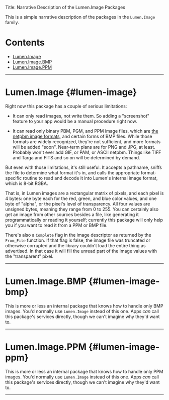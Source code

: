 Title: Narrative Description of the Lumen.Image Packages

This is a simple narrative description of the packages in the `Lumen.Image`
family.

# Contents

* [Lumen.Image](#lumen-image)
* [Lumen.Image.BMP](#lumen-image-ppm)
* [Lumen.Image.PPM](#lumen-image-bmp)

------------------------------------------------------------------------------

# Lumen.Image {#lumen-image}

Right now this package has a couple of serious limitations:

* It can only read images, not write them.  So adding a "screenshot" feature
  to your app would be a manual procedure right now.

* It can read only binary PBM, PGM, and PPM image files, which are
  [the netpbm image formats][netpbm], and certain forms of BMP files.  While
  those formats are widely recognized, they're not sufficient, and more
  formats will be added "soon".  Near-term plans are for PNG and JPG, at
  least.  Probably won't ever add GIF, or PAM, or ASCII netpbm.  Things like
  TIFF and Targa and FITS and so on will be determined by demand.

But even with those limitations, it's still useful.  It accepts a pathname,
sniffs the file to determine what format it's in, and calls the appropriate
format-specific routine to read and decode it into Lumen's internal image
format, which is 8-bit RGBA.

That is, in Lumen images are a rectangular matrix of pixels, and each pixel is
4 bytes: one byte each for the red, green, and blue color values, and one byte
of "alpha", or the pixel's level of transparency.  All four values are
unsigned bytes, meaning they range from 0 to 255.  You can certainly also get
an image from other sources besides a file, like generating it
programmatically or reading it yourself; currently this package will only help
you if you want to read it from a PPM or BMP file.

There's also a `Complete` flag in the image descriptor as returned by the
`From_File` function.  If that flag is false, the image file was truncated or
otherwise corrupted and the library couldn't load the entire thing as
advertised.  In that case it will fill the unread part of the image values
with the "transparent" pixel.

------------------------------------------------------------------------------

# Lumen.Image.BMP {#lumen-image-bmp}

This is more or less an internal package that knows how to handle only BMP
images.  You'd normally use `Lumen.Image` instead of this one.  Apps *can*
call this package's services directly, though we can't imagine why they'd want
to.

------------------------------------------------------------------------------

# Lumen.Image.PPM {#lumen-image-ppm}

This is more or less an internal package that knows how to handle only PPM
images.  You'd normally use `Lumen.Image` instead of this one.  Apps *can*
call this package's services directly, though we can't imagine why they'd want
to.

------------------------------------------------------------------------------

[netpbm]: http://en.wikipedia.org/wiki/Netpbm_format
